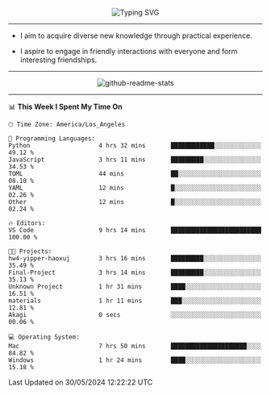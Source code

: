 <p align="center">
  <img src="https://readme-typing-svg.demolab.com?font=Fira+Code&weight=500&size=32&duration=2500&pause=1600&center=true&vCenter=true&random=false&width=1024&height=64&lines=Hi+there+%F0%9F%91%8B;I'm+delighted+you+could+make+it+here+%F0%9F%8E%89;I'm+Harry%2C+a+college+student+still+finding+my+way" alt="Typing SVG" />
</p>


---


- I aim to acquire diverse new knowledge through practical experience.

- I aspire to engage in friendly interactions with everyone and form interesting friendships.


---


<p align="center">
  <img src="https://github-readme-stats.vercel.app/api?username=Harry-Jing&show_icons=true" alt="github-readme-stats"/>
</p>


---

<!--START_SECTION:waka-->
📊 **This Week I Spent My Time On** 

```text
🕑︎ Time Zone: America/Los_Angeles

💬 Programming Languages: 
Python                   4 hrs 32 mins       ████████████░░░░░░░░░░░░░   49.12 % 
JavaScript               3 hrs 11 mins       █████████░░░░░░░░░░░░░░░░   34.53 % 
TOML                     44 mins             ██░░░░░░░░░░░░░░░░░░░░░░░   08.10 % 
YAML                     12 mins             █░░░░░░░░░░░░░░░░░░░░░░░░   02.26 % 
Other                    12 mins             █░░░░░░░░░░░░░░░░░░░░░░░░   02.24 % 

🔥 Editors: 
VS Code                  9 hrs 14 mins       █████████████████████████   100.00 % 

🐱‍💻 Projects: 
hw4-yipper-haoxuj        3 hrs 16 mins       █████████░░░░░░░░░░░░░░░░   35.49 % 
Final-Project            3 hrs 14 mins       █████████░░░░░░░░░░░░░░░░   35.13 % 
Unknown Project          1 hr 31 mins        ████░░░░░░░░░░░░░░░░░░░░░   16.51 % 
materials                1 hr 11 mins        ███░░░░░░░░░░░░░░░░░░░░░░   12.81 % 
Akagi                    0 secs              ░░░░░░░░░░░░░░░░░░░░░░░░░   00.06 % 

💻 Operating System: 
Mac                      7 hrs 50 mins       █████████████████████░░░░   84.82 % 
Windows                  1 hr 24 mins        ████░░░░░░░░░░░░░░░░░░░░░   15.18 % 
```


 Last Updated on 30/05/2024 12:22:22 UTC
<!--END_SECTION:waka-->
